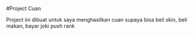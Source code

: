 #Project Cuan

Project ini dibuat untuk saya menghasilkan cuan supaya bisa beli skin,  beli makan, bayar joki push rank